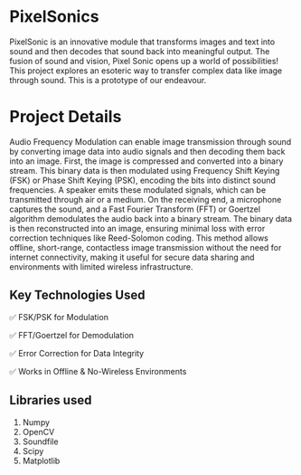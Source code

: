 # PixelSonics
 PixelSonic is an innovative module that transforms images and text into sound and then decodes that sound back into meaningful output. The fusion of sound and vision, Pixel Sonic opens up a world of possibilities! This project explores an esoteric way to transfer complex data like image through sound. This is a prototype of our endeavour.
# Project Details
Audio Frequency Modulation can enable image transmission through sound by converting image data into audio signals and then decoding them back into an image. First, the image is compressed and converted into a binary stream. This binary data is then modulated using Frequency Shift Keying (FSK) or Phase Shift Keying (PSK), encoding the bits into distinct sound frequencies. A speaker emits these modulated signals, which can be transmitted through air or a medium. On the receiving end, a microphone captures the sound, and a Fast Fourier Transform (FFT) or Goertzel algorithm demodulates the audio back into a binary stream. The binary data is then reconstructed into an image, ensuring minimal loss with error correction techniques like Reed-Solomon coding. This method allows offline, short-range, contactless image transmission without the need for internet connectivity, making it useful for secure data sharing and environments with limited wireless infrastructure.
## Key Technologies Used
<p>✅ FSK/PSK for Modulation</p>
<p>✅ FFT/Goertzel for Demodulation</p>
<p>✅ Error Correction for Data Integrity</p>
<p>✅ Works in Offline & No-Wireless Environments</p>

## Libraries used
1. Numpy
2. OpenCV
3. Soundfile
4. Scipy
5. Matplotlib
